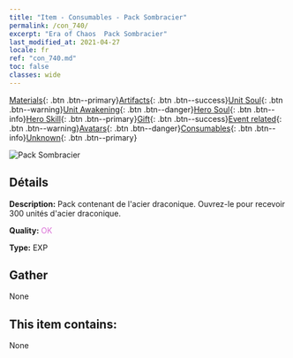 ```yaml
---
title: "Item - Consumables - Pack Sombracier"
permalink: /con_740/
excerpt: "Era of Chaos  Pack Sombracier"
last_modified_at: 2021-04-27
locale: fr
ref: "con_740.md"
toc: false
classes: wide
---
```

 [Materials](/ItemsFR/){: .btn .btn--primary}[Artifacts](/ItemsFR/Artifacts/){: .btn .btn--success}[Unit Soul](/ItemsFR/UnitSoul/){: .btn .btn--warning}[Unit Awakening](/ItemsFR/UnitAwakening/){: .btn .btn--danger}[Hero Soul](/ItemsFR/HeroSoul/){: .btn .btn--info}[Hero Skill](/ItemsFR/HeroSkill/){: .btn .btn--primary}[Gift](/ItemsFR/Gift/){: .btn .btn--success}[Event related](/ItemsFR/Events/){: .btn .btn--warning}[Avatars](/ItemsFR/Avatars/){: .btn .btn--danger}[Consumables](/ItemsFR/Consumables/){: .btn .btn--info}[Unknown](/ItemsFR/Unknown/){: .btn .btn--primary}

 ![Pack Sombracier](/images/t/i_30281.png)

## Détails
 **Description:** Pack contenant de l'acier draconique. Ouvrez-le pour recevoir 300 unités d'acier draconique.

 **Quality:** <span style="color: #DA70D6">OK</span>

 **Type:** EXP

## Gather

  None

## This item contains:

  None

